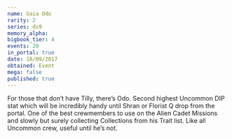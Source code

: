 ```yaml
---
name: Gaia Odo
rarity: 2
series: ds9
memory_alpha:
bigbook_tier: 4
events: 20
in_portal: true
date: 18/09/2017
obtained: Event
mega: false
published: true
---
```


For those that don’t have Tilly, there’s Odo. Second highest Uncommon DIP stat which will be incredibly handy until Shran or Florist Q drop from the portal. One of the best crewmembers to use on the Alien Cadet Missions and slowly but surely collecting Collections from his Trait list. Like all Uncommon crew, useful until he’s not.
